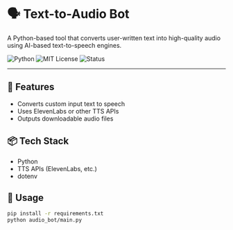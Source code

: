 # 🗣️ Text-to-Audio Bot

A Python-based tool that converts user-written text into high-quality audio using AI-based text-to-speech engines.

![Python](https://img.shields.io/badge/built_with-python-blue?logo=python&logoColor=white)
![MIT License](https://img.shields.io/badge/license-MIT-green)
![Status](https://img.shields.io/badge/status-active-brightgreen)

---

## 🔧 Features
- Converts custom input text to speech
- Uses ElevenLabs or other TTS APIs
- Outputs downloadable audio files

## 📦 Tech Stack
- Python
- TTS APIs (ElevenLabs, etc.)
- dotenv

## 🧪 Usage
```bash
pip install -r requirements.txt
python audio_bot/main.py
